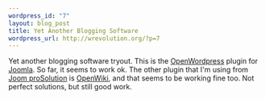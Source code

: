 ```yaml
--- 
wordpress_id: "7"
layout: blog_post
title: Yet Another Blogging Software
wordpress_url: http://wrevolution.org/?p=7
---
```

Yet another blogging software tryout.  This is the <a href="http://projects.j-prosolution.com/projects/os-projects/project-openwp.html">OpenWordpress</a> plugin for <a href="http://www.joomla.org/">Joomla</a>.
So far, it seems to work ok.  The other plugin that I'm using from <a href="http://www.j-prosolution.com">Joom proSolution</a> is <a href="http://projects.j-prosolution.com/projects/os-projects/project-openwiki.html">OpenWiki</a>, and that seems to be working fine too.  Not perfect solutions, but still good work.
